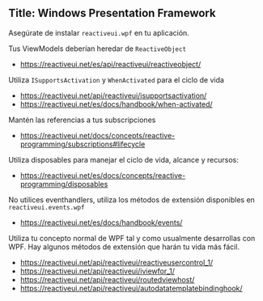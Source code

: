 Title: Windows Presentation Framework
---
Asegúrate de instalar `reactiveui.wpf` en tu aplicación.

Tus ViewModels deberían heredar de `ReactiveObject`

- https://reactiveui.net/es/api/reactiveui/reactiveobject/

Utiliza `ISupportsActivation` y `WhenActivated` para el ciclo de vida

- https://reactiveui.net/api/reactiveui/isupportsactivation/
- https://reactiveui.net/es/docs/handbook/when-activated/

Mantén las referencias a tus subscripciones

- https://reactiveui.net/docs/concepts/reactive-programming/subscriptions#lifecycle

Utiliza disposables para manejar el ciclo de vida, alcance y recursos:

- https://reactiveui.net/es/docs/concepts/reactive-programming/disposables

No utilices eventhandlers, utiliza los métodos de extensión disponibles en `reactiveui.events.wpf`

- https://reactiveui.net/es/docs/handbook/events/

Utiliza tu concepto normal de WPF tal y como usualmente desarrollas con WPF. Hay algunos métodos de extensión que harán tu vida más fácil.

- https://reactiveui.net/api/reactiveui/reactiveusercontrol_1/
- https://reactiveui.net/api/reactiveui/iviewfor_1/
- https://reactiveui.net/api/reactiveui/routedviewhost/
- https://reactiveui.net/api/reactiveui/autodatatemplatebindinghook/
